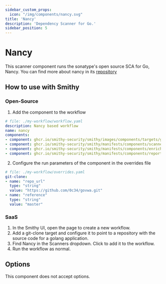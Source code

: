 ```yaml
---
sidebar_custom_props:
  icon: "/img/components/nancy.svg"
title: 'Nancy'
description: 'Dependency Scanner for Go.'
sidebar_position: 5
---
```


# Nancy

This scanner component runs the sonatype's open source SCA for Go, Nancy.
You can find more about nancy in
its [repository](https://github.com/sonatype-nexus-community/nancy)

## How to use with Smithy

### Open-Source

1. Add the component to the workflow

```yaml
# file: ./my-workflow/workflow.yaml
description: Nancy based workflow
name: nancy
components:
- component: ghcr.io/smithy-security/smithy/images/components/targets/git-clone:v1.3.2
- component: ghcr.io/smithy-security/smithy/manifests/components/scanners/nancy:v1.2.1
- component: ghcr.io/smithy-security/smithy/manifests/components/enrichers/custom-annotation:v0.1.1
- component: ghcr.io/smithy-security/smithy/manifests/components/reporters/json-logger:v1.0.1
```

2. Configure the run parameters of the component in the overrides file

```yaml
# file: ./my-workflow/overrides.yaml
git-clone:
- name: "repo_url"
  type: "string"
  value: "https://github.com/0c34/govwa.git"
- name: "reference"
  type: "string"
  value: "master"
```

### SaaS

1. In the Smithy UI, open the page to create a new workflow.
2. Add a git-clone target and configure it to point to a repository with the
   source code for a golang application.
3. Find Nancy in the Scanners dropdown. Click to add it to the workflow.
4. Run the workflow as normal.

## Options

This component does not accept options.
